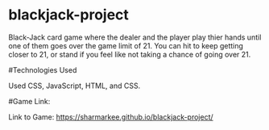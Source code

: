 # blackjack-project
Black-Jack card game where the dealer and the player play thier hands until one of them goes over the game limit of 21. You can hit to keep getting closer to 21, or stand if you feel like not taking a chance of going over 21.



#Technologies Used


Used CSS, JavaScript, HTML, and CSS.




#Game Link:

Link to Game: https://sharmarkee.github.io/blackjack-project/


